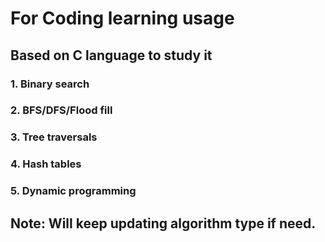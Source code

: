 # For Coding learning usage

## Based on C language to study it
### 1. Binary search
### 2. BFS/DFS/Flood fill
### 3. Tree traversals
### 4. Hash tables
### 5. Dynamic programming




## Note: Will keep updating algorithm type if need.

